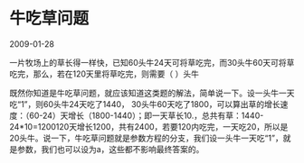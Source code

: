 # 牛吃草问题
2009-01-28


一片牧场上的草长得一样快，已知60头牛24天可将草吃完，而30头牛60天可将草吃完，那么，若在120天里将草吃完，则需要（   ）头牛


既然你知道是牛吃草问题，就应该知道这类题的解法，简单说一下。设一头牛一天吃“1”，则60头牛24天吃了1440， 30头牛60天吃了1800，可以算出草的增长速度：（60-24）天增长（1800-1440）；即一天草长10.，总共有草：1440-24*10=1200120天增长1200，共有2400，若要120内吃完，一天吃20，所以是20头牛。说一下，牛吃草问题就是参数方程的分支，我们设一头牛一天吃“1”，就是参数，我们也可以设为a，这些都不影响最终答案的。
